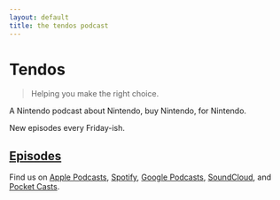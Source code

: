 ```yaml
---
layout: default
title: the tendos podcast
---
```


# Tendos

>Helping you make the right choice.

A Nintendo podcast about Nintendo, buy Nintendo, for Nintendo.

New episodes every Friday-ish. 

## [Episodes](/tendos/episodes)

Find us on [Apple Podcasts](https://podcasts.apple.com/us/podcast/tendos/id1474711730), [Spotify](https://open.spotify.com/show/0f83jgg7CCT1OokROI1QRJ), [Google Podcasts](https://playmusic.app.goo.gl/?ibi=com.google.PlayMusic&isi=691797987&ius=googleplaymusic&apn=com.google.android.music&link=https://play.google.com/music/m/I74vmx2ylb7yy57gs7y52veey3y?t%3DTendos%26pcampaignid%3DMKT-na-all-co-pr-mu-pod-16), [SoundCloud](https://soundcloud.com/tendos-podcast), and [Pocket Casts](https://pca.st/do62).
